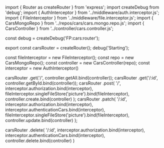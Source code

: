 import { Router as createRouter } from 'express';
import createDebug from 'debug';
import { AuthInterceptor } from '../middleware/auth.interceptor.js';
import { FileInterceptor } from '../middleware/file.interceptor.js';
import { CarsMongoRepo } from '../repos/cars/cars.mongo.repo.js';
import { CarsController } from '../controller/cars.controller.js';

const debug = createDebug('FP:cars:router');

export const carsRouter = createRouter();
debug('Starting');

const fileInterceptor = new FileInterceptor();
const repo = new CarsMongoRepo();
const controller = new CarsController(repo);
const interceptor = new AuthInterceptor()

carsRouter
.get('/', controller.getAll.bind(controller));
carsRouter
.get('/:id', controller.getById.bind(controller));
carsRouter
.post(
  '/',
  interceptor.authorization.bind(interceptor),
  fileInterceptor.singleFileStore('picture').bind(fileInterceptor),
  controller.create.bind(controller)
);
carsRouter
.patch(
  '/:id',
  interceptor.authorization.bind(interceptor),
  interceptor.authenticationCars.bind(interceptor),
  fileInterceptor.singleFileStore('picture').bind(fileInterceptor),
  controller.update.bind(controller)
);

carsRouter
.delete(
  '/:id',
  interceptor.authorization.bind(interceptor),
  interceptor.authenticationCars.bind(interceptor),
  controller.delete.bind(controller)
)
